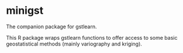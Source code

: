 # minigst

The companion package for gstlearn. 

This R package wraps gstlearn functions to offer access to some basic geostatistical methods (mainly variography and kriging).
